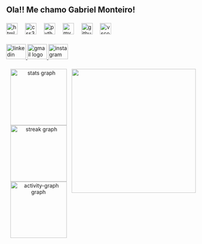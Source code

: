 <h2 align="left">Ola!! Me chamo Gabriel Monteiro!</h2>

###

<div align="left">
  <img src="https://cdn.jsdelivr.net/gh/devicons/devicon/icons/html5/html5-original.svg" height="30" alt="html5 logo"  />
  <img width="12" />
  <img src="https://cdn.jsdelivr.net/gh/devicons/devicon/icons/css3/css3-original.svg" height="30" alt="css3 logo"  />
  <img width="12" />
  <img src="https://cdn.jsdelivr.net/gh/devicons/devicon/icons/python/python-original.svg" height="30" alt="python logo"  />
  <img width="12" />
  <img src="https://cdn.jsdelivr.net/gh/devicons/devicon/icons/mysql/mysql-original.svg" height="30" alt="mysql logo"  />
  <img width="12" />
  <img src="https://cdn.jsdelivr.net/gh/devicons/devicon/icons/github/github-original.svg" height="30" alt="github logo"  />
  <img width="12" />
  <img src="https://cdn.jsdelivr.net/gh/devicons/devicon/icons/vscode/vscode-original.svg" height="30" alt="vscode logo"  />
</div>

###

<div align="left">
  <a href="https://www.linkedin.com/in/gabriel-monteiro-a074292b5/" target="_blank">
    <img src="https://raw.githubusercontent.com/maurodesouza/profile-readme-generator/master/src/assets/icons/social/linkedin/default.svg" width="52" height="40" alt="linkedin logo"  />
  </a>
  <a href="mailto:Biel9980@gmail.com" target="_blank">
    <img src="https://raw.githubusercontent.com/maurodesouza/profile-readme-generator/master/src/assets/icons/social/gmail/default.svg" width="52" height="40" alt="gmail logo"  />
  </a>
  <a href="https://www.instagram.com/gmonteiro19_/" target="_blank">
    <img src="https://raw.githubusercontent.com/maurodesouza/profile-readme-generator/master/src/assets/icons/social/instagram/default.svg" width="52" height="40" alt="instagram logo"  />
  </a>
</div>

###

<img align="right" height="330" src="https://media0.giphy.com/media/v1.Y2lkPTc5MGI3NjExdmVwejBtNXRnaGd6NG5wNTNzc2xmaDlxYW9tczlsdDlhd3AwMXU3MiZlcD12MV9pbnRlcm5hbF9naWZfYnlfaWQmY3Q9Zw/n1dFDLwXu4Qkwy7OJ0/giphy.gif"  />

###

<div align="center">
  <img src="https://github-readme-stats.vercel.app/api?username=GMonteiro2&hide_title=false&hide_rank=true&show_icons=true&include_all_commits=true&count_private=true&disable_animations=false&theme=prussian&locale=en&hide_border=false" height="150" alt="stats graph"  />
  <img src="https://streak-stats.demolab.com?user=GMonteiro2&locale=en&mode=daily&theme=prussian&hide_border=false&border_radius=5" height="150" alt="streak graph"  />
  <img src="https://github-readme-activity-graph.vercel.app/graph?username=GMonteiro2&theme=elegant&area=false&hide_border=false" height="150" alt="activity-graph graph"  />
</div>

###
